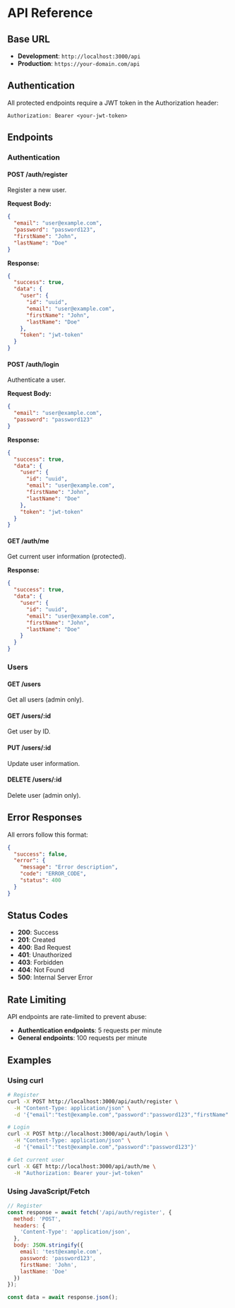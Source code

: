 # API Reference

## Base URL

- **Development**: `http://localhost:3000/api`
- **Production**: `https://your-domain.com/api`

## Authentication

All protected endpoints require a JWT token in the Authorization header:

```
Authorization: Bearer <your-jwt-token>
```

## Endpoints

### Authentication

#### POST /auth/register
Register a new user.

**Request Body:**
```json
{
  "email": "user@example.com",
  "password": "password123",
  "firstName": "John",
  "lastName": "Doe"
}
```

**Response:**
```json
{
  "success": true,
  "data": {
    "user": {
      "id": "uuid",
      "email": "user@example.com",
      "firstName": "John",
      "lastName": "Doe"
    },
    "token": "jwt-token"
  }
}
```

#### POST /auth/login
Authenticate a user.

**Request Body:**
```json
{
  "email": "user@example.com",
  "password": "password123"
}
```

**Response:**
```json
{
  "success": true,
  "data": {
    "user": {
      "id": "uuid",
      "email": "user@example.com",
      "firstName": "John",
      "lastName": "Doe"
    },
    "token": "jwt-token"
  }
}
```

#### GET /auth/me
Get current user information (protected).

**Response:**
```json
{
  "success": true,
  "data": {
    "user": {
      "id": "uuid",
      "email": "user@example.com",
      "firstName": "John",
      "lastName": "Doe"
    }
  }
}
```

### Users

#### GET /users
Get all users (admin only).

#### GET /users/:id
Get user by ID.

#### PUT /users/:id
Update user information.

#### DELETE /users/:id
Delete user (admin only).

## Error Responses

All errors follow this format:

```json
{
  "success": false,
  "error": {
    "message": "Error description",
    "code": "ERROR_CODE",
    "status": 400
  }
}
```

## Status Codes

- **200**: Success
- **201**: Created
- **400**: Bad Request
- **401**: Unauthorized
- **403**: Forbidden
- **404**: Not Found
- **500**: Internal Server Error

## Rate Limiting

API endpoints are rate-limited to prevent abuse:
- **Authentication endpoints**: 5 requests per minute
- **General endpoints**: 100 requests per minute

## Examples

### Using curl

```bash
# Register
curl -X POST http://localhost:3000/api/auth/register \
  -H "Content-Type: application/json" \
  -d '{"email":"test@example.com","password":"password123","firstName":"John","lastName":"Doe"}'

# Login
curl -X POST http://localhost:3000/api/auth/login \
  -H "Content-Type: application/json" \
  -d '{"email":"test@example.com","password":"password123"}'

# Get current user
curl -X GET http://localhost:3000/api/auth/me \
  -H "Authorization: Bearer your-jwt-token"
```

### Using JavaScript/Fetch

```javascript
// Register
const response = await fetch('/api/auth/register', {
  method: 'POST',
  headers: {
    'Content-Type': 'application/json',
  },
  body: JSON.stringify({
    email: 'test@example.com',
    password: 'password123',
    firstName: 'John',
    lastName: 'Doe'
  })
});

const data = await response.json();
```

